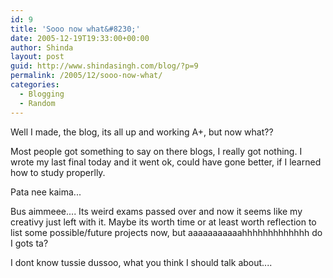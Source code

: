 ```yaml
---
id: 9
title: 'Sooo now what&#8230;'
date: 2005-12-19T19:33:00+00:00
author: Shinda
layout: post
guid: http://www.shindasingh.com/blog/?p=9
permalink: /2005/12/sooo-now-what/
categories:
  - Blogging
  - Random
---
```

Well I made, the blog, its all up and working A+, but now what??

Most people got something to say on there blogs, I really got nothing. I wrote my last final today and it went ok, could have gone better, if I learned how to study properlly.

Pata nee kaima...

Bus aimmeee.... Its weird exams passed over and now it seems like my creativy just left with it. Maybe its worth time or at least worth reflection to list some possible/future projects now, but aaaaaaaaaaahhhhhhhhhhhhh do I gots ta?

I dont know tussie dussoo, what you think I should talk about....